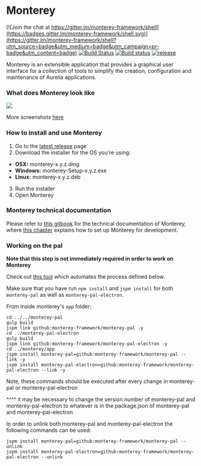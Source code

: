 # Monterey

[![Join the chat at https://gitter.im/monterey-framework/shell](https://badges.gitter.im/monterey-framework/shell.svg)](https://gitter.im/monterey-framework/shell?utm_source=badge&utm_medium=badge&utm_campaign=pr-badge&utm_content=badge)
[![Build Status](https://travis-ci.org/monterey-framework/monterey.svg?branch=master)](https://travis-ci.org/monterey-framework/monterey)
[![Build status](https://ci.appveyor.com/api/projects/status/cc265tb7drdf9wh6?svg=true)](https://ci.appveyor.com/project/JeroenVinke/monterey)
[![release](https://img.shields.io/github/release/monterey-framework/monterey.svg)]()

Monterey is an extensible application that provides a graphical user interface for a collection of tools to simplify the creation, configuration and maintenance of Aurelia applications. 

### What does Monterey look like
![](http://imgur.com/QBjlEG7.png)

More screenshots [here](http://imgur.com/a/MNjG0)


### How to install and use Monterey
1. Go to the [latest release](https://github.com/monterey-framework/monterey/releases/latest) page
2. Download the installer for the OS you're using:  
  - **OSX:** monterey-x.y.z.dmg 
  - **Windows:** monterey-Setup-x.y.z.exe 
  - **Linux:** monterey-x.y.z.deb 
3. Run the installer
4. Open Monterey

### Monterey technical documentation
Please refer to [this gitbook](https://aurelia-ui-toolkits.gitbooks.io/monterey-technical-documentation/content/) for the technical documentation of Monterey, where [this chapter](https://aurelia-ui-toolkits.gitbooks.io/monterey-technical-documentation/content/cloning_and_running.html) explains how to set up Monterey for development.


### Working on the pal
**Note that this step is not immediately required in order to work on Monterey**

Check out [this tool](https://github.com/vegarringdal/montery-dev) which automates the process defined below.

Make sure that you have run `npm install` and `jspm install` for both `monterey-pal` as well as `monterey-pal-electron`.

From inside monterey's `app` folder:

```
cd ../../monterey-pal
gulp build
jspm link github:monterey-framework/monterey-pal -y
cd ../monterey-pal-electron
gulp build
jspm link github:monterey-framework/monterey-pal-electron -y
cd ../monterey/app
jspm install monterey-pal=github:monterey-framework/monterey-pal --link -y
jspm install monterey-pal-electron=github:monterey-framework/monterey-pal-electron --link -y
```

Note, these commands should be executed after every change in monterey-pal or monterey-pal-electron

^^^^ it may be necessary to change the version number of monterey-pal and monterey-pal-electron to whatever is in the package.json of monterey-pal and monterey-pal-electron


In order to unlink both monterey-pal and monterey-pal-electron the following commands can be used:

```
jspm install monterey-pal=github:monterey-framework/monterey-pal --unlink
jspm install monterey-pal-electron=github:monterey-framework/monterey-pal-electron --unlink
```
